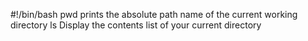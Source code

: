 #!/bin/bash
pwd prints the absolute path name of the current working directory
ls Display the contents list of your current directory
